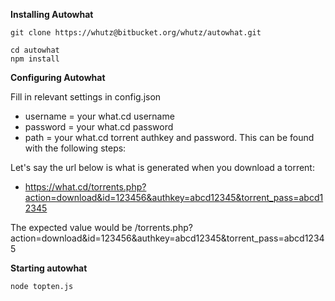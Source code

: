 **Installing Autowhat**

```
git clone https://whutz@bitbucket.org/whutz/autowhat.git

cd autowhat
npm install
```
**Configuring Autowhat**

Fill in relevant settings in config.json

- username = your what.cd username
- password = your what.cd password
- path = your what.cd torrent authkey and password. This can be found with the following steps:

Let's say the url below is what is generated when you download a torrent:
- https://what.cd/torrents.php?action=download&id=123456&authkey=abcd12345&torrent_pass=abcd12345

The expected value would be /torrents.php?action=download&id=123456&authkey=abcd12345&torrent_pass=abcd12345

**Starting autowhat**
```
node topten.js
```
